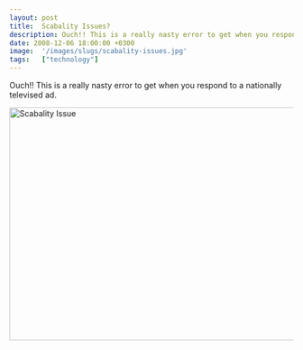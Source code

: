 ```yaml
---
layout: post
title:  Scabality Issues?
description: Ouch!! This is a really nasty error to get when you respond to a nationally televised ad.
date: 2008-12-06 18:00:00 +0300
image:  '/images/slugs/scabality-issues.jpg'
tags:   ["technology"]
---
```

<p>Ouch!! This is a really nasty error to get when you respond to a nationally televised ad.</p>
<img class="alignleft size-full wp-image-295" title="Scabality Issue" src="http://res.cloudinary.com/blog-jeffdouglas-com/image/upload/v1400399685/ishot-3_inf7ou.png" alt="Scabality Issue" width="544" height="413" />
